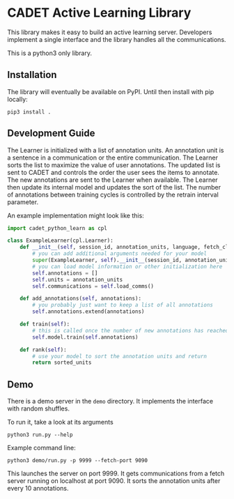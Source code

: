 CADET Active Learning Library
===============================
This library makes it easy to build an active learning server.
Developers implement a single interface and the library handles all the communications.

This is a python3 only library.

Installation
---------------
The library will eventually be available on PyPI.
Until then install with pip locally:
```
pip3 install .
```

Development Guide
-----------------
The Learner is initialized with a list of annotation units.
An annotation unit is a sentence in a communication or the entire communication.
The Learner sorts the list to maximize the value of user annotations.
The updated list is sent to CADET and controls the order the user sees the items to annotate.
The new annotations are sent to the Learner when available.
The Learner then update its internal model and updates the sort of the list.
The number of annotations between training cycles is controlled by the retrain interval parameter.

An example implementation might look like this:
```python
import cadet_python_learn as cpl

class ExampleLearner(cpl.Learner):
    def __init__(self, session_id, annotation_units, language, fetch_client):
        # you can add additional arguments needed for your model
        super(ExampleLearner, self).__init__(session_id, annotation_units, language, fetch_client)
        # you can load model information or other initialization here
        self.annotations = []
        self.units = annotation_units
        self.communications = self.load_comms()

    def add_annotations(self, annotations):
        # you probably just want to keep a list of all annotations
        self.annotations.extend(annotations)

    def train(self):
        # this is called once the number of new annotations has reached the retrain interval
        self.model.train(self.annotations)

    def rank(self):
        # use your model to sort the annotation units and return
        return sorted_units
```

Demo
-----------------
There is a demo server in the `demo` directory.
It implements the interface with random shuffles.

To run it, take a look at its arguments
```
python3 run.py --help
```

Example command line:
```
python3 demo/run.py -p 9999 --fetch-port 9090
```
This launches the server on port 9999.
It gets communications from a fetch server running on localhost at port 9090.
It sorts the annotation units after every 10 annotations.